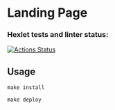 # Landing Page

### Hexlet tests and linter status:

[![Actions Status](https://github.com/acidmange/layout-designer-project-58/workflows/hexlet-check/badge.svg)](https://github.com/acidmange/layout-designer-project-58/actions)

## Usage
```
make install
```
```
make deploy
```
